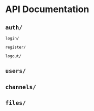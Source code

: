 # API Documentation

## `auth/`
`login/`

`register/`

`logout/`

## `users/`

## `channels/`

## `files/`